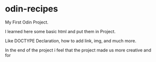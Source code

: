 # odin-recipes
My First Odin Project.

I learned here some basic html and put them in Project.

Like DOCTYPE Declaration, how to add link, img, and much more.

In the end of the project i feel that the project made us more creative and for
